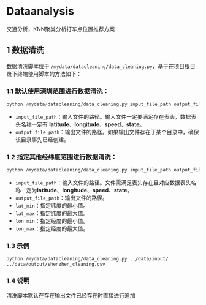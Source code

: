# Dataanalysis
交通分析，KNN聚类分析打车点位置推荐方案

## 1 数据清洗
数据清洗脚本位于 ```/mydata/datacleaning/data_cleaning.py```，基于在项目根目录下终端使用脚本的方法如下：
### 1.1 默认使用深圳范围进行数据清洗：
```python
python /mydata/datacleaning/data_cleaning.py input_file_path output_file_path
```
- `input_file_path`：输入文件的路径。输入文件一定要满足存在表头，数据表头名称一定有 **latitude**、**longitude**、**speed**、**state**。
- `output_file_path`：输出文件的路径。如果输出文件存在于某个目录中，确保该目录事先已经创建。
### 1.2 指定其他经纬度范围进行数据清洗：
```bash
python /mydata/datacleaning/data_cleaning.py input_file_path output_file_path lat_min lat_max lon_min lon_max
```
- `input_file_path`：输入文件的路径。文件需满足表头存在且对应数据表头名称一定为**latitude**、**longitude**、**speed**、**state**。
- `output_file_path`：输出文件的路径。
- `lat_min`：指定纬度的最小值。
- `lat_max`：指定纬度的最大值。
- `lon_min`：指定经度的最小值。
- `lon_max`：指定经度的最大值。
### 1.3 示例
```
python /mydata/datacleaning/data_cleaning.py ../data/input/ ../data/output/shenzhen_cleaning.csv
```
### 1.4 说明
清洗脚本默认在存在输出文件已经存在时直接进行追加
